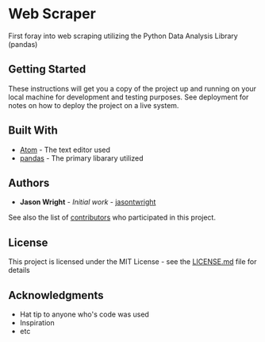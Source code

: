 # Web Scraper

First foray into web scraping utilizing the Python Data Analysis Library (pandas)

## Getting Started

These instructions will get you a copy of the project up and running on your local machine for development and testing purposes. See deployment for notes on how to deploy the project on a live system.
<!--
### Prerequisites

What things you need to install the software and how to install them

```
Give examples
```

### Installing

A step by step series of examples that tell you have to get a development env running

Say what the step will be

```
Give the example
```

And repeat

```
until finished
```

End with an example of getting some data out of the system or using it for a little demo

## Running the tests

Explain how to run the automated tests for this system

### Break down into end to end tests

Explain what these tests test and why

```
Give an example
```

### And coding style tests

Explain what these tests test and why

```
Give an example
```

## Deployment

Add additional notes about how to deploy this on a live system
-->
## Built With

* [Atom](https://atom.io) - The text editor used
* [pandas](http://pandas.pydata.org) - The primary libarary utilized
<!--
## Contributing

Please read [CONTRIBUTING.md](https://gist.github.com/jasontwright/) for details on the code of conduct, and the process for submitting pull requests.

## Versioning

We use [SemVer](http://semver.org/) for versioning. For the versions available, see the [tags on this repository](https://github.com/your/project/tags).
-->
## Authors

* **Jason Wright** - *Initial work* - [jasontwright](https://github.com/jasontwright)

See also the list of [contributors](https://github.com/your/project/contributors) who participated in this project.

## License

This project is licensed under the MIT License - see the [LICENSE.md](LICENSE.md) file for details

## Acknowledgments

* Hat tip to anyone who's code was used
* Inspiration
* etc
